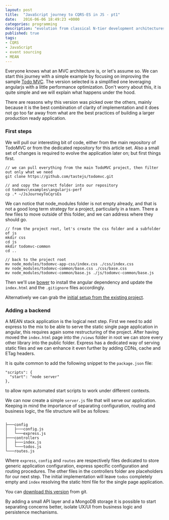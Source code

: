 ```yaml
---
layout: post
title:  "JavaScript journey to CQRS-ES in JS - pt1"
date:   2016-06-06 18:49:23 +0000
categories: programming
description: "evolution from classical N-tier development architectures to CQRS, and subsequently Event sourcing with sample JavaScript implementation; part 1"
published: true
tags:
- CQRS
- JavaScript
- event sourcing
- MEAN
---
```




Everyone knows what an MVC architecture is, or let's assume so.
We can start this journey with a simple example by focusing on improving the sample [Todo MVC][TodoMVC-angularPerf]. The version selected is a simplified one leveraging angularjs with a little performance optimization. Don't worry about this, it is quite simple and we will explain what happens under the hood.

There are reasons why this version was picked over the others, mainly because it is the best combination of clarity of implementation and it does not go too far away from what are the best practices of building a larger production ready application.

### First steps

We will pull our interesting bit of code, either from the main repository of TodoMVC or from the dedicated repository for this article set.
Also a small set of changes is required to evolve the application later on; but first things first.

```
// we can pull everything from the main TodoMVC project, then filter out only what we need
git clone https://github.com/tastejs/todomvc.git

// and copy the correct folder into our repository
cd todomvc\examples\angularjs-perf
cp .* ~/JsJourneyToCqrsEs

```

We can notice that node_modules folder is not empty already, and that is not a good long term strategy for a project, particularly in a team. There a few files to move outside of this folder, and we can address where they should go.


```
// from the project root, let's create the css folder and a subfolder of js
mkdir css
cd js
mkdir todomvc-common
cd ..

// back to the project root
mv node_modules/todomvc-app-css/index.css ./css/index.css
mv node_modules/todomvc-common/base.css ./css/base.css
mv node_modules/todomvc-common/base.js ./js/todomvc-common/base.js

```

Then we'll use [bower][bower] to install the angular dependency and update the ```index.html``` and the ```.gitignore``` files accordingly.

Alternatively we can grab the [initial setup from the existing project][v0.0.1].

### Adding a backend

A MEAN stack application is the logical next step.
First we need to add express to the mix to be able to serve the static single page application in angular, this requires again some restructuring of the project. After having moved the ```index.html``` page into the ```/views``` folder in root we can store every other library into the public folder.
Express has a dedicated way of serving static files and we can enhance it even further by adding CDNs, cache and ETag headers.

It is quite common to add the following snippet to the ```package.json``` file:

```
"scripts": {
  "start": "node server"
},
```

to allow npm automated start scripts to work under different contexts.

We can now create a simple ```server.js``` file that will serve our application. Keeping in mind the importance of separating configuration, routing and business logic, the file structure will be as follows:

```

├───config
│   ├───config.js
│   └───express.js
├───controllers
│   ├───index.js
│   └───todos.js
└───routes.js

```
Where ```express```, ```config``` and ```routes``` are respectively files dedicated to store generic application configuration, express specific configuration and routing procedures. The other files in the controllers folder are placeholders for our next step.
The initial implementation will leave ```todos``` completely empty and ```index``` resolving the static html file for the single page application.

You can [download this version][v0.0.2] from git.

By adding a small API layer and a MongoDB storage it is possible to start separating concerns better, isolate UX/UI from business logic and persistence mechanisms.


[v0.0.2]:https://github.com/jeangougou/JsJourneyToCqrsEs/releases/tag/v0.0.2
[v0.0.1]:https://github.com/jeangougou/JsJourneyToCqrsEs/releases/tag/v0.0.1
[bower]:http://bower.io/
[TodoMVC-angularPerf]:https://github.com/tastejs/todomvc/tree/gh-pages/examples/angularjs-perf
